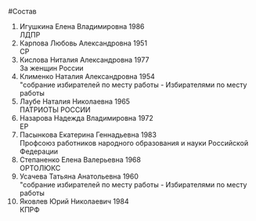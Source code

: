 #Состав
1. Игушкина Елена Владимировна 1986   
    ЛДПР
2. Карпова Любовь Александровна 1951   
    СР
3. Кислова Ниталия Александровна 1977   
    За женщин России
4. Клименко Наталия Александровна 1954   
    "собрание избирателей по месту работы - Избирателями по месту работы
5. Лаубе Наталия Николаевна 1965   
    ПАТРИОТЫ РОССИИ
6. Назарова Надежда Владимировна 1972   
    ЕР
7. Пасынкова Екатерина Геннадьевна 1983   
    Профсоюз работников народного образования и науки Российской Федерации
8. Степаненко Елена Валерьевна 1968   
    ОРТОЛЮКС
9. Усачева Татьяна Анатольевна 1960   
    "собрание избирателей по месту работы - Избирателями по месту работы
10. Яковлев Юрий Николаевич 1984   
    КПРФ
